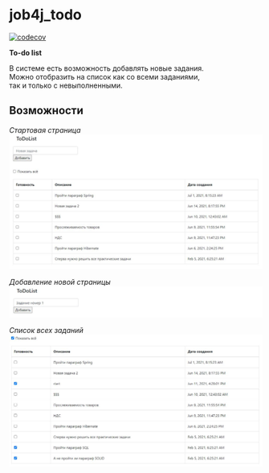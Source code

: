 # job4j_todo

[![codecov](https://codecov.io/gh/romankhiropulos/job4j_todo/branch/main/graph/badge.svg?token=YY1R6PQ0SS)](https://codecov.io/gh/romankhiropulos/job4j_todo)

**To-do list**

В системе есть возможность добавлять новые задания.
<br>Можно отобразить на список как со всеми заданиями,
<br>так и только с невыполненными.

## Возможности

*Стартовая страница* <br>
![alt text](src/main/webapp/images/startpage.JPG) 

*Добавление новой страницы* <br>
![alt text](src/main/webapp/images/addpage.JPG)

*Список всех заданий* <br>
![alt text](src/main/webapp/images/alllist.JPG)
